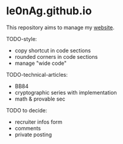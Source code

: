 # le0nAg.github.io

This repository aims to manage my [website](https://le0nag.github.io/).

TODO-style:

- copy shortcut in code sections
- rounded corners in code sections
- manage "wide code"

TODO-technical-articles:

- BB84
- cryptographic series with implementation
- math & provable sec
  
TODO to decide:

- recruiter infos form
- comments
- private posting
